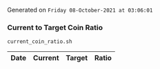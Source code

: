Generated on `Friday 08-October-2021 at 03:06:01`

### Current to Target Coin Ratio
`current_coin_ratio.sh`

Date|Current|Target|Ratio
---|---|---|---
